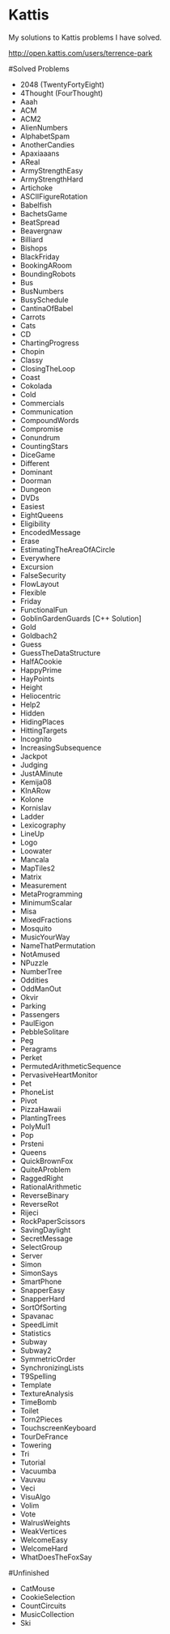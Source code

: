 # Kattis
My solutions to Kattis problems I have solved.

http://open.kattis.com/users/terrence-park

#Solved Problems
- 2048 (TwentyFortyEight)
- 4Thought (FourThought)
- Aaah
- ACM
- ACM2
- AlienNumbers
- AlphabetSpam
- AnotherCandies
- Apaxiaaans
- AReal
- ArmyStrengthEasy
- ArmyStrengthHard
- Artichoke
- ASCIIFigureRotation
- Babelfish
- BachetsGame
- BeatSpread
- Beavergnaw
- Billiard
- Bishops
- BlackFriday
- BookingARoom
- BoundingRobots
- Bus
- BusNumbers
- BusySchedule
- CantinaOfBabel
- Carrots
- Cats
- CD
- ChartingProgress
- Chopin
- Classy
- ClosingTheLoop
- Coast
- Cokolada
- Cold
- Commercials
- Communication
- CompoundWords
- Compromise
- Conundrum
- CountingStars
- DiceGame
- Different
- Dominant
- Doorman
- Dungeon
- DVDs
- Easiest
- EightQueens
- Eligibility
- EncodedMessage
- Erase
- EstimatingTheAreaOfACircle
- Everywhere
- Excursion
- FalseSecurity
- FlowLayout
- Flexible
- Friday
- FunctionalFun
- GoblinGardenGuards [C++ Solution]
- Gold
- Goldbach2
- Guess
- GuessTheDataStructure
- HalfACookie
- HappyPrime
- HayPoints
- Height
- Heliocentric
- Help2
- Hidden
- HidingPlaces
- HittingTargets
- Incognito
- IncreasingSubsequence
- Jackpot
- Judging
- JustAMinute
- Kemija08
- KInARow
- Kolone
- Kornislav
- Ladder
- Lexicography
- LineUp
- Logo
- Loowater
- Mancala
- MapTiles2
- Matrix
- Measurement
- MetaProgramming
- MinimumScalar
- Misa
- MixedFractions
- Mosquito
- MusicYourWay
- NameThatPermutation
- NotAmused
- NPuzzle
- NumberTree
- Oddities
- OddManOut
- Okvir
- Parking
- Passengers
- PaulEigon
- PebbleSolitare
- Peg
- Peragrams
- Perket
- PermutedArithmeticSequence
- PervasiveHeartMonitor
- Pet
- PhoneList
- Pivot
- PizzaHawaii
- PlantingTrees
- PolyMul1
- Pop
- Prsteni
- Queens
- QuickBrownFox
- QuiteAProblem
- RaggedRight
- RationalArithmetic
- ReverseBinary
- ReverseRot
- Rijeci
- RockPaperScissors
- SavingDaylight
- SecretMessage
- SelectGroup
- Server
- Simon
- SimonSays
- SmartPhone
- SnapperEasy
- SnapperHard
- SortOfSorting
- Spavanac
- SpeedLimit
- Statistics
- Subway
- Subway2
- SymmetricOrder
- SynchronizingLists
- T9Spelling
- Template
- TextureAnalysis
- TimeBomb
- Toilet
- Torn2Pieces
- TouchscreenKeyboard
- TourDeFrance
- Towering
- Tri
- Tutorial
- Vacuumba
- Vauvau
- Veci
- VisuAlgo
- Volim
- Vote
- WalrusWeights
- WeakVertices
- WelcomeEasy
- WelcomeHard
- WhatDoesTheFoxSay

#Unfinished
- CatMouse
- CookieSelection
- CountCircuits
- MusicCollection
- Ski
